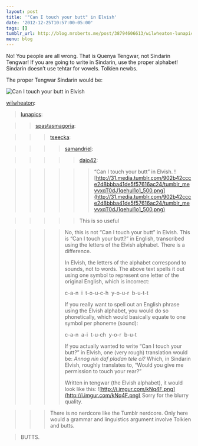 ```yaml
---
layout: post
title: '"Can I touch your butt" in Elvish'
date: '2012-12-25T10:57:00-05:00'
tags: []
tumblr_url: http://blog.mroberts.me/post/38794606613/wilwheaton-lunapics
menu: blog
---
```


No! You people are all wrong. That is Quenya Tengwar, not Sindarin Tengwar! If you are going to write in Sindarin, use the proper alphabet! Sindarin doesn’t use tehtar for vowels. Tolkien newbs.

The proper Tengwar Sindarin would be:

![Can I touch your butt in Elvish](https://googledrive.com/host/0BzU8HzaFDcunSnZNNV8ybmZ4ZDQ/tengwar%20sindarin%20Annog%20nin%20daf%20pladan%20tele%20ci.png)

[wilwheaton](http://wilwheaton.tumblr.com/post/38718059224/lunapics-spastasmagoria-tseecka):
> [lunapics](http://lunapics.tumblr.com/post/38048456273/spastasmagoria-tseecka-samandriel):

>> [spastasmagoria](http://spastasmagoria.tumblr.com/post/38047956879/tseecka-samandriel-dajo42-can-i-touch):

>>> [tseecka](http://tseecka.tumblr.com/post/38027922822/samandriel-dajo42-can-i-touch-your-butt-in):

>>>> [samandriel](http://samandriel.tumblr.com/post/38021494627/dajo42-can-i-touch-your-butt-in-elvish):

>>>>> [dajo42](http://dajo42.tumblr.com/post/37732027213):

>>>>>> “Can I touch your butt” in Elvish.
>>>>>> ![http://31.media.tumblr.com/902b42ccce2d8bbba41de5f57616ac24/tumblr_mevvxqT0dJ1qehul1o1_500.png](http://31.media.tumblr.com/902b42ccce2d8bbba41de5f57616ac24/tumblr_mevvxqT0dJ1qehul1o1_500.png)

>>>>> This is so useful

>>>> No, this is not “Can I touch your butt” in Elvish. This is “Can I touch your butt?” in English, transcribed using the letters of the Elvish alphabet. There is a difference. 
>>>> 
>>>> In Elvish, the letters of the alphabet correspond to sounds, not to words. The above text spells it out using one symbol to represent one letter of the original English, which is incorrect:
>>>> 
>>>> c-a-n  i  t-o-u-c-h  y-o-u-r  b-u-t-t
>>>> 
>>>> If you really want to spell out an English phrase using the Elvish alphabet, you would do so phonetically, which would basically equate to one symbol per phoneme (sound):
>>>> 
>>>> c-a-n  a-i  t-u-ch  y-o-r  b-u-t
>>>> 
>>>> If you actually wanted to write “Can I touch your butt?” in Elvish, one (very rough) translation would be:
>>>> *Annog nin daf pladan tele ci?*
>>>> Which, in Sindarin Elvish, roughly translates to, “Would you give me permission to touch your rear?”
>>>> 
>>>> Written in tengwar (the Elvish alphabet), it would look like this:
>>>> ![http://i.imgur.com/kNq4F.png](http://i.imgur.com/kNq4F.png)
>>>> Sorry for the blurry quality.

>>> There is no nerdcore like the Tumblr nerdcore. Only here would a grammar and linguistics argument involve Tolkien and butts.

> BUTTS.
